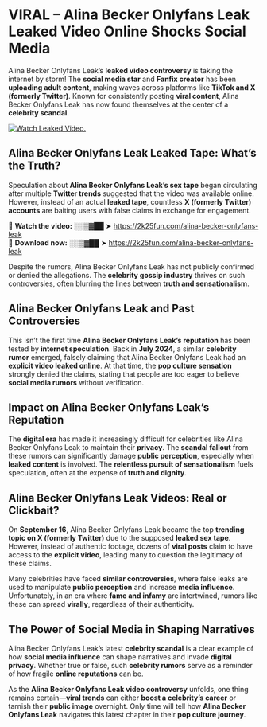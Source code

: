 # VIRAL – Alina Becker Onlyfans Leak Leaked Video Online Shocks Social Media 

Alina Becker Onlyfans Leak’s **leaked video controversy** is taking the internet by storm! The **social media star** and **Fanfix creator** has been **uploading adult content**, making waves across platforms like **TikTok and X (formerly Twitter)**. Known for consistently posting **viral content**, Alina Becker Onlyfans Leak has now found themselves at the center of a **celebrity scandal**.  

[![Watch Leaked Video.](https://miro.medium.com/v2/resize:fit:828/format:webp/1*cilzJN44JGOrTw9NJCrNHA.gif "Watch Leaked Video")](https://2k25fun.com/alina-becker-onlyfans-leak)

## **Alina Becker Onlyfans Leak Leaked Tape: What’s the Truth?**  
Speculation about **Alina Becker Onlyfans Leak’s sex tape** began circulating after multiple **Twitter trends** suggested that the video was available online. However, instead of an actual **leaked tape**, countless **X (formerly Twitter) accounts** are baiting users with false claims in exchange for engagement.  

🔹 **Watch the video:** ░░▒▓██ ➤ https://2k25fun.com/alina-becker-onlyfans-leak  
🔹 **Download now:** ░░▒▓██ ➤ https://2k25fun.com/alina-becker-onlyfans-leak  

Despite the rumors, Alina Becker Onlyfans Leak has not publicly confirmed or denied the allegations. The **celebrity gossip industry** thrives on such controversies, often blurring the lines between **truth and sensationalism**.  

## **Alina Becker Onlyfans Leak and Past Controversies**  
This isn’t the first time **Alina Becker Onlyfans Leak’s reputation** has been tested by **internet speculation**. Back in **July 2024**, a similar **celebrity rumor** emerged, falsely claiming that Alina Becker Onlyfans Leak had an **explicit video leaked online**. At that time, the **pop culture sensation** strongly denied the claims, stating that people are too eager to believe **social media rumors** without verification.  

## **Impact on Alina Becker Onlyfans Leak’s Reputation**  
The **digital era** has made it increasingly difficult for celebrities like Alina Becker Onlyfans Leak to maintain their **privacy**. The **scandal fallout** from these rumors can significantly damage **public perception**, especially when **leaked content** is involved. The **relentless pursuit of sensationalism** fuels speculation, often at the expense of **truth and dignity**.  

## **Alina Becker Onlyfans Leak Videos: Real or Clickbait?**  
On **September 16**, Alina Becker Onlyfans Leak became the top **trending topic on X (formerly Twitter)** due to the supposed **leaked sex tape**. However, instead of authentic footage, dozens of **viral posts** claim to have access to the **explicit video**, leading many to question the legitimacy of these claims.  

Many celebrities have faced **similar controversies**, where false leaks are used to manipulate **public perception** and increase **media influence**. Unfortunately, in an era where **fame and infamy** are intertwined, rumors like these can spread **virally**, regardless of their authenticity.  

## **The Power of Social Media in Shaping Narratives**  
Alina Becker Onlyfans Leak’s latest **celebrity scandal** is a clear example of how **social media influence** can shape narratives and invade **digital privacy**. Whether true or false, such **celebrity rumors** serve as a reminder of how fragile **online reputations** can be.  

As the **Alina Becker Onlyfans Leak video controversy** unfolds, one thing remains certain—**viral trends** can either **boost a celebrity’s career** or tarnish their **public image** overnight. Only time will tell how **Alina Becker Onlyfans Leak** navigates this latest chapter in their **pop culture journey**. 